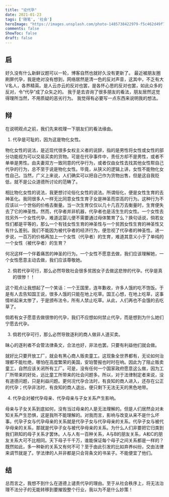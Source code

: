 ```yaml
---
title: "论代孕"
date: 2021-01-23
tags: ['随笔', '社会']
heroImage: "https://images.unsplash.com/photo-1485738422979-f5c462d49f74?ixlib=rb-1.2.1&q=80&fm=jpg&crop=entropy&cs=tinysrgb&w=2000&fit=max&ixid=eyJhcHBfaWQiOjExNzczfQ"
comments: false
ShowToc: false
draft: false
---
```


## 启

好久没有什么新鲜议题可以一轮，博客自然也就好久没有更新了。
最近被朋友圈刷屏代孕，我是绝对没有想到，网络居然是清一色的反对声音，这其中，不乏有大V名人，各界精英。是人云亦云的反对也罢，是各怀心思的反对也罢，如此众多的反对，令“代孕”成了众矢之的。
我于是去咨询了很多朋友的看法，朋友居然这觉得理所当然，不用质疑的恶劣行为。
我觉得有必要写一点东西来说明我的想法。

## 辩

在说明观点之前，我们先来梳理一下朋友们的看法缘由。

1. 代孕是可耻的，因为这是物化女性。

物化女性的说法，是近现代很多女权主义者的说辞，指的是男性将女性或女性的部分功能视为可以交易买卖的货物。可是在代孕事件中，责任方却不是男性，或者不单单是男性。由夫妻双方一致同意的代孕行为，或者仅由女性去找其他女性帮自己代孕的行为，总不至于说是物化女性。毕竟，从狭义的逻辑上讲，女性不能物化女性自己。当然，广义上来说，人们确实可以把自己作为货物出售，但是这自我贬低，就不是公众道德所讨论的范畴了。

相比物化女性的说法，我更想讨论俗化女性的说法。所谓俗化，便是女性生育的去神圣化。我同很多人一样无比同意女性生育子女是神圣而崇高的行为。这种行为不应该以一个世俗的价格去衡量。当一次生育仅仅以几十几百万去衡量时，生育便失去了它的神圣性。然而，代孕者并非机器，代孕者也是活生生的女性。一个女性去找另外一个女性代孕，难道这婴儿便不需要通过母体繁育了么？换句话说，倘若女性们都是平等的，那么一个有钱女性生育的神圣性与一个贫困女性生育的神圣性又有什么差别。我们不能因为被代孕者的经济行为，便忽视了代孕者的神圣性。进一步说，一百万的价格再加上一个女性（代孕者）的生育，难道其意义小于了单纯的一个女性（被代孕者）的生育？

何况这样一个伴着痛苦的神圣的行为。一个女性不愿意去做，我们应该理解她，一个女性愿意主动去做，我们应该尊敬她。


2. 倘若代孕可行，那么必然导致社会很多贫困女子去做这悲惨的代孕。代孕是真的很惨！！


这个观点让我想起了一个笑话：一个王国里，连年歉收，许多人饿的吃不饱饭。于是有人去告知国王说，很多人饿的只能在地上吃草。国王心想，在地上吃草，这事情听起来太惨了，于是颁布法令，所有人禁止吃草。从此，人们再也不会饿的去吃草了。

倘若有女子愿意去做很惨的代孕，我们不应想如何禁止代孕，而是想到为什么她们宁愿去代孕。


3. 倘若代孕可行，那么必然导致逐利的商人做非人道买卖。

昧心的逐利者不会管法律条文，合法也好，非法也罢。只要有利益他们就会做。

就好比只要开放工厂，就会有黑心商人贩卖童工。这现象全世界都有，无论如何治理都不能杜绝，哪怕在高度繁荣的美国，安珀警报也时时在响。因此为了阻止贩卖童工，自然应该关闭所有工厂。可是，没有任何一个国家政府愿意这么做，因为工厂所带来的好处，远比童工所带来的社会问题多。所以，对于法律制定者来说，没有道德问题，只是利益问题。更何况代孕合法时，有良知的商人进入，还存在公正的代孕；代孕非法时，有良知的商人退出，便只剩下无法无天的黑色地带。



4. 代孕会对被代孕母亲、代孕母亲与子女关系产生影响。

母亲与子女关系到底如何，没有当过母亲的人是无法理解的。但是人们居然会对未知关系产生恐惧，这是我所不能理解的。对我而言，影响与改变从来不是什么坏事。代孕子女与代孕母亲的关系就是代孕子女与代孕母亲的关系。代孕子女与被代孕母亲的关系，那就是代孕子女与被代孕母亲的关系。为什么人们非要把它归类到我们熟知的母子关系才罢休。人与人有一百种关系，A与B的朋友关系，A和C的朋友关系大可不比相同。天下母子千千万，谁能保证每个母子之间关系都是一样的？既然如此，多一种新的关系又有何不可？至于由此引发的比如弃养纠纷，交由法律来调节就是了。学法律的人并非都是只会背条文的书呆子。不能便宜了他们。

## 结

总而言之，我想不到什么在道德上谴责代孕的理由。至于从社会秩序上，将无法治理不法分子的无能转移到要摧毁整个行业，我以为不是什么妙策！